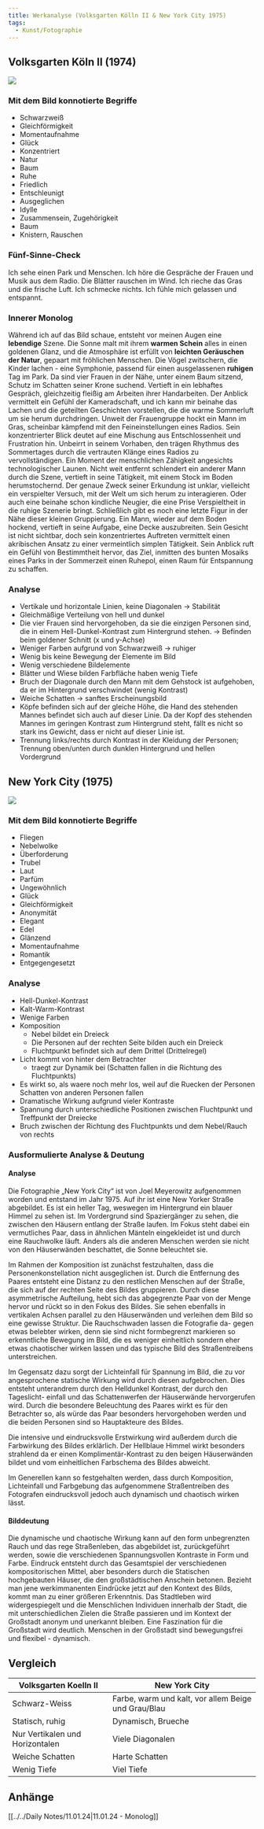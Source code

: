 ```yaml
---
title: Werkanalyse (Volksgarten Kölln II & New York City 1975)
tags:
  - Kunst/Fotographie
---
```


## Volksgarten Köln II (1974)

![](./Candita_Höfer_Volksgarten_Köln_II_1974.jpg)

### Mit dem Bild konnotierte Begriffe

- Schwarzweiß
- Gleichförmigkeit
- Momentaufnahme
- Glück
- Konzentriert
- Natur
- Baum
- Ruhe
- Friedlich
- Entschleunigt
- Ausgeglichen
- Idylle
- Zusammensein, Zugehörigkeit
- Baum
- Knistern, Rauschen

### Fünf-Sinne-Check

Ich sehe einen Park und Menschen. Ich höre die Gespräche der Frauen und Musik aus dem Radio. Die Blätter rauschen im Wind. Ich rieche das Gras und die frische Luft. Ich schmecke nichts. Ich fühle mich gelassen und entspannt.

### Innerer Monolog

Während ich auf das Bild schaue, entsteht vor meinen Augen eine **lebendige** Szene. Die Sonne malt mit ihrem **warmen Schein** alles in einen goldenen Glanz, und die Atmosphäre ist erfüllt von **leichten Geräuschen der Natur**, gepaart mit fröhlichen Menschen. Die Vögel zwitschern, die Kinder lachen - eine Symphonie, passend für einen ausgelassenen **ruhigen** Tag im Park. Da sind vier Frauen in der Nähe, unter einem Baum sitzend, Schutz im Schatten seiner Krone suchend. Vertieft in ein lebhaftes Gespräch, gleichzeitig fleißig am Arbeiten ihrer Handarbeiten. Der Anblick vermittelt ein Gefühl der Kameradschaft, und ich kann mir beinahe das Lachen und die geteilten Geschichten vorstellen, die die warme Sommerluft um sie herum durchdringen. Unweit der Frauengruppe hockt ein Mann im Gras, scheinbar kämpfend mit den Feineinstellungen eines Radios. Sein konzentrierter Blick deutet auf eine Mischung aus Entschlossenheit und Frustration hin. Unbeirrt in seinem Vorhaben, den trägen Rhythmus des Sommertages durch die vertrauten Klänge eines Radios zu vervollständigen. Ein Moment der menschlichen Zähigkeit angesichts technologischer Launen. Nicht weit entfernt schlendert ein anderer Mann durch die Szene, vertieft in seine Tätigkeit, mit einem Stock im Boden herumstochernd. Der genaue Zweck seiner Erkundung ist unklar, vielleicht ein verspielter Versuch, mit der Welt um sich herum zu interagieren. Oder auch eine beinahe schon kindliche Neugier, die eine Prise Verspieltheit in die ruhige Szenerie bringt. Schließlich gibt es noch eine letzte Figur in der Nähe dieser kleinen Gruppierung. Ein Mann, wieder auf dem Boden hockend, vertieft in seine Aufgabe, eine Decke auszubreiten. Sein Gesicht ist nicht sichtbar, doch sein konzentriertes Auftreten vermittelt einen akribischen Ansatz zu einer vermeintlich simplen Tätigkeit. Sein Anblick ruft ein Gefühl von Bestimmtheit hervor, das Ziel, inmitten des bunten Mosaiks eines Parks in der Sommerzeit einen Ruhepol, einen Raum für Entspannung zu schaffen.

### Analyse

- Vertikale und horizontale Linien, keine Diagonalen → Stabilität
- Gleichmäßige Verteilung von hell und dunkel
- Die vier Frauen sind hervorgehoben, da sie die einzigen Personen sind, die in einem Hell-Dunkel-Kontrast zum Hintergrund stehen. → Befinden beim goldener Schnitt (x und y-Achse)
- Weniger Farben aufgrund von Schwarzweiß → ruhiger
- Wenig bis keine Bewegung der Elemente im Bild
- Wenig verschiedene Bildelemente
- Blätter und Wiese bilden Farbfläche haben wenig Tiefe
- Bruch der Diagonale durch den Mann mit dem Gehstock ist aufgehoben, da er im Hintergrund verschwindet (wenig Kontrast)
- Weiche Schatten → sanftes Erscheinungsbild
- Köpfe befinden sich auf der gleiche Höhe, die Hand des stehenden Mannes befindet sich auch auf dieser Linie. Da der Kopf des stehenden Mannes im geringen Kontrast zum Hintergrund steht, fällt es nicht so stark ins Gewicht, dass er nicht auf dieser Linie ist.
- Trennung links/rechts durch Kontrast in der Kleidung der Personen; Trennung oben/unten durch dunklen Hintergrund und hellen Vordergrund

## New York City (1975)

![](./new_york_1975.webp)

### Mit dem Bild konnotierte Begriffe

- Fliegen
- Nebelwolke
- Überforderung
- Trubel
- Laut
- Parfüm
- Ungewöhnlich
- Glück
- Gleichförmigkeit
- Anonymität
- Elegant
- Edel
- Glänzend
- Momentaufnahme
- Romantik
- Entgegengesetzt

### Analyse

- Hell-Dunkel-Kontrast
- Kalt-Warm-Kontrast
- Wenige Farben
- Komposition
	- Nebel bildet ein Dreieck
	- Die Personen auf der rechten Seite bilden auch ein Dreieck
	- Fluchtpunkt befindet sich auf dem Drittel (Drittelregel)
- Licht kommt von hinter dem Betrachter
	- traegt zur Dynamik bei (Schatten fallen in die Richtung des Fluchtpunkts)
- Es wirkt so, als waere noch mehr los, weil auf die Ruecken der Personen Schatten von anderen Personen fallen
- Dramatische Wirkung aufgrund vieler Kontraste
- Spannung durch unterschiedliche Positionen zwischen Fluchtpunkt und Treffpunkt der Dreiecke
- Bruch zwischen der Richtung des Fluchtpunkts und dem Nebel/Rauch von rechts

### Ausformulierte Analyse & Deutung

#### Analyse

Die Fotographie „New York City“ ist von Joel Meyerowitz aufgenommen  
worden und entstand im Jahr 1975. Auf ihr ist eine New Yorker Straße 
abgebildet. Es ist ein heller Tag, weswegen im Hintergrund ein blauer 
Himmel zu sehen ist. Im Vordergrund sind Spaziergänger zu sehen, die 
zwischen den Häusern entlang der Straße laufen. Im Fokus steht dabei ein 
vermutliches Paar, dass in ähnlichen Mänteln eingekleidet ist und durch 
eine Rauchwolke läuft. Anders als die anderen Menschen werden sie nicht 
von den Häuserwänden beschattet, die Sonne beleuchtet sie. 

Im Rahmen der Komposition ist zunächst festzuhalten, dass die 
Personenkonstellation nicht ausgeglichen ist. Durch die Entfernung des 
Paares entsteht eine Distanz zu den restlichen Menschen auf der Straße, 
die sich auf der rechten Seite des Bildes gruppieren. Durch diese 
asymmetrische Aufteilung, hebt sich das abgegrenzte Paar von der Menge 
hervor und rückt so in den Fokus des Bildes. Sie sehen ebenfalls in 
vertikalen Achsen parallel zu den Häuserwänden und verleihen dem Bild 
so eine gewisse Struktur. Die Rauchschwaden lassen die Fotografie da-
gegen etwas belebter wirken, denn sie sind nicht formbegrenzt  markieren 
so erkenntliche Bewegung im Bild, die es weniger einheitlich sondern eher
etwas chaotischer wirken lassen und das typische Bild des Straßentreibens 
unterstreichen.

Im Gegensatz dazu sorgt der Lichteinfall für Spannung im Bild, die zu vor 
angesprochene 
 statische Wirkung wird durch diesen aufgebrochen. Dies entsteht 
unterandrem durch den Helldunkel Kontrast, der durch den Tageslicht-
einfall und das Schattenwerfen der Häuserwände hervorgerufen wird. 
Durch die besondere Beleuchtung des Paares wirkt es für den Betrachter 
so, als würde das Paar besonders hervorgehoben werden und die beiden 
Personen sind so Hauptakteure des Bildes. 

Die intensive und eindrucksvolle Erstwirkung wird außerdem durch die
 Farbwirkung des Bildes erklärlich. Der Hellblaue Himmel wirkt besonders 
strahlend da er einen Komplimentär-Kontrast zu den beigen 
Häuserwänden bildet und vom einheitlichen Farbschema des Bildes 
abweicht. 

Im Generellen kann so festgehalten werden, dass durch Komposition,
Lichteinfall und Farbgebung das aufgenommene Straßentreiben des 
Fotografen eindrucksvoll jedoch auch dynamisch und chaotisch wirken 
lässt. 

#### Bilddeutung

Die dynamische und chaotische Wirkung kann auf den 
form unbegrenzten Rauch und das rege Straßenleben, das 
abgebildet ist, zurückgeführt werden, sowie die verschiedenen 
Spannungsvollen Kontraste in Form und Farbe.
Eindruck entsteht durch das Gesamtspiel der verschiedenen 
kompositorischen Mittel, aber besonders durch die Statischen 
hochgebauten Häuser, die den großstädtischen Anschein betonen.
Bezieht man jene werkimmanenten Eindrücke jetzt auf den Kontext des 
Bilds, kommt man zu einer größeren Erkenntnis. Das Stadtleben wird 
widergespiegelt und die Menschlichen Individuen innerhalb der Stadt, die 
mit unterschiedlichen Zielen die Straße passieren und im Kontext der 
Großstadt anonym und unerkannt bleiben. Eine Faszination für die 
Großstadt wird deutlich. Menschen in der Großstadt sind bewegungsfrei 
und flexibel - dynamisch.

## Vergleich

| Volksgarten Koelln II | New York City |
| ---- | ---- |
| Schwarz-Weiss | Farbe, warm und kalt, vor allem Beige und Grau/Blau |
| Statisch, ruhig | Dynamisch, Brueche |
| Nur Vertikalen und Horizontalen | Viele Diagonalen |
| Weiche Schatten | Harte Schatten |
| Wenig Tiefe | Viel Tiefe |

## Anhänge

[[../../Daily Notes/11.01.24|11.01.24 - Monolog]]